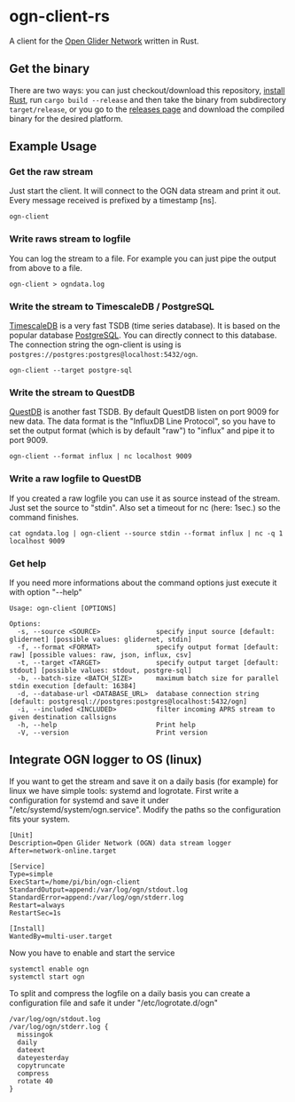 # ogn-client-rs

A client for the [Open Glider Network](http://wiki.glidernet.org/) written in Rust.


## Get the binary

There are two ways: you can just checkout/download this repository, [install Rust](https://www.rust-lang.org/tools/install), run ```cargo build --release``` and then take the binary from subdirectory ```target/release```,
or you go to the [releases page](https://github.com/Meisterschueler/ogn-client-rs/releases) and download the
compiled binary for the desired platform.

## Example Usage
### Get the raw stream

Just start the client. It will connect to the OGN data stream and print it out. Every message received is prefixed by a timestamp [ns].

```ogn-client```

### Write raws stream to logfile

You can log the stream to a file. For example you can just pipe the output from above to a file.

```ogn-client > ogndata.log```

### Write the stream to TimescaleDB / PostgreSQL

[TimescaleDB](https://www.timescale.com/) is a very fast TSDB (time series database). It is based on the popular database [PostgreSQL](https://www.postgresql.org/). You can directly connect to this database. The connection string the ogn-client is using is ```postgres://postgres:postgres@localhost:5432/ogn```.

```ogn-client --target postgre-sql```

### Write the stream to QuestDB

[QuestDB](http://questdb.io) is another fast TSDB. By default QuestDB listen on port 9009 for new data.
The data format is the "InfluxDB Line Protocol", so you have to set the output format (which is by default "raw") to "influx" and pipe it to port 9009.

```ogn-client --format influx | nc localhost 9009```

### Write a raw logfile to QuestDB

If you created a raw logfile you can use it as source instead of the stream. Just set the source to "stdin".
Also set a timeout for nc (here: 1sec.) so the command finishes.

```cat ogndata.log | ogn-client --source stdin --format influx | nc -q 1 localhost 9009```


### Get help

If you need more informations about the command options just execute it with option "--help"

```ogn-client --help
Usage: ogn-client [OPTIONS]

Options:
  -s, --source <SOURCE>              specify input source [default: glidernet] [possible values: glidernet, stdin]
  -f, --format <FORMAT>              specify output format [default: raw] [possible values: raw, json, influx, csv]
  -t, --target <TARGET>              specify output target [default: stdout] [possible values: stdout, postgre-sql]
  -b, --batch-size <BATCH_SIZE>      maximum batch size for parallel stdin execution [default: 16384]
  -d, --database-url <DATABASE_URL>  database connection string [default: postgresql://postgres:postgres@localhost:5432/ogn]
  -i, --included <INCLUDED>          filter incoming APRS stream to given destination callsigns
  -h, --help                         Print help
  -V, --version                      Print version
```

## Integrate OGN logger to OS (linux)

If you want to get the stream and save it on a daily basis (for example) for linux we have simple tools: systemd and logrotate.
First write a configuration for systemd and save it under "/etc/systemd/system/ogn.service". Modify the paths so the configuration
fits your system.

```
[Unit]
Description=Open Glider Network (OGN) data stream logger
After=network-online.target

[Service]
Type=simple
ExecStart=/home/pi/bin/ogn-client
StandardOutput=append:/var/log/ogn/stdout.log
StandardError=append:/var/log/ogn/stderr.log
Restart=always
RestartSec=1s

[Install]
WantedBy=multi-user.target
```

Now you have to enable and start the service

```
systemctl enable ogn
systemctl start ogn
```

To split and compress the logfile on a daily basis you can create a configuration file and safe it under "/etc/logrotate.d/ogn"

```
/var/log/ogn/stdout.log
/var/log/ogn/stderr.log {
  missingok
  daily
  dateext
  dateyesterday
  copytruncate
  compress
  rotate 40
}
```

